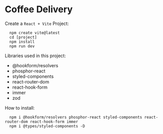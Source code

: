 # Coffee Delivery
Create a ``React + Vite`` Project:
```shell
  npm create vite@latest
  cd [project]
  npm install
  npm run dev
```

Libraries used in this project: 
- @hookform/resolvers
- phosphor-react
- styled-components
- react-router-dom
- react-hook-form
- immer
- zod

How to install:

```shell
  npm i @hookform/resolvers phosphor-react styled-components react-router-dom react-hook-form immer
  npm i @types/styled-components -D
```